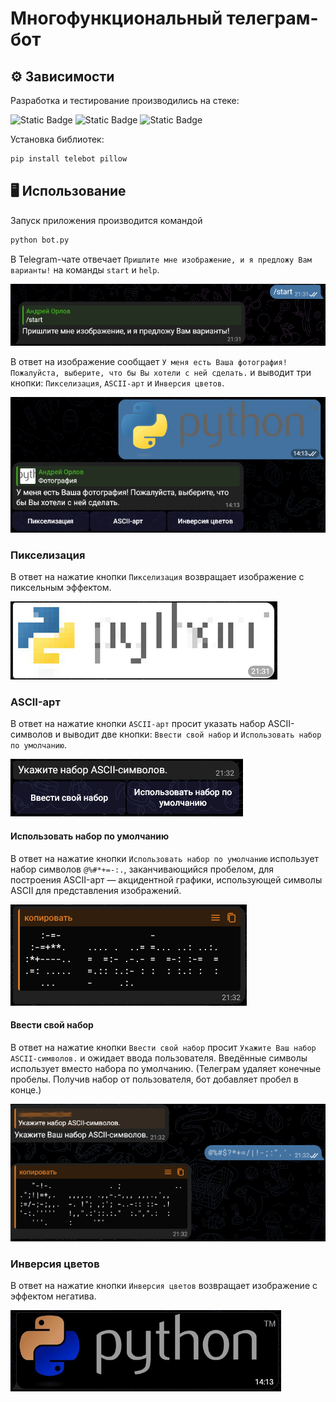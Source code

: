 # Многофункциональный телеграм-бот

## ⚙ Зависимости

Разработка и тестирование производились на стеке:

![Static Badge](https://img.shields.io/badge/Python-3.12.8-3776AB)
![Static Badge](https://img.shields.io/badge/telebot-0.0.5-black)
![Static Badge](https://img.shields.io/badge/Pillow-11.1.0-black)

Установка библиотек:
```bash
pip install telebot pillow
```

## 🖥 Использование

Запуск приложения производится командой
```bash
python bot.py
```

В Telegram-чате отвечает `Пришлите мне изображение, и я предложу Вам варианты!` на команды `start` и `help`.

![20250121213401.png](README_images/20250121213401.png)

В ответ на изображение сообщает `У меня есть Ваша фотография! Пожалуйста, выберите, что бы Вы хотели с ней сделать.`
и выводит три кнопки: `Пикселизация`, `ASCII-арт` и `Инверсия цветов`.

![20250124141607.png](README_images/20250124141607.png)

### Пикселизация
В ответ на нажатие кнопки `Пикселизация` возвращает изображение с пиксельным эффектом.

![20250121213626.png](README_images/20250121213626.png)

### ASCII-арт
В ответ на нажатие кнопки `ASCII-арт` просит указать набор ASCII-символов и выводит две кнопки: `Ввести свой набор` и
`Использовать набор по умолчанию`.

![20250121213717.png](README_images/20250121213717.png)

#### Использовать набор по умолчанию
В ответ на нажатие кнопки `Использовать набор по умолчанию` использует набор символов `@%#*+=-:.`, заканчивающийся
пробелом, для построения ASCII-арт — акцидентной графики, использующей символы ASCII для представления изображений.

![20250121213801.png](README_images/20250121213801.png)

#### Ввести свой набор 
В ответ на нажатие кнопки `Ввести свой набор` просит `Укажите Ваш набор ASCII-символов.` и ожидает ввода пользователя.
Введённые символы использует вместо набора по умолчанию. (Телеграм удаляет конечные пробелы. Получив набор
от пользователя, бот добавляет пробел в конце.)

![20250121213853.png](README_images/20250121213853.png)

### Инверсия цветов
В ответ на нажатие кнопки `Инверсия цветов` возвращает изображение с эффектом негатива.

![20250124141650.png](README_images/20250124141650.png)
